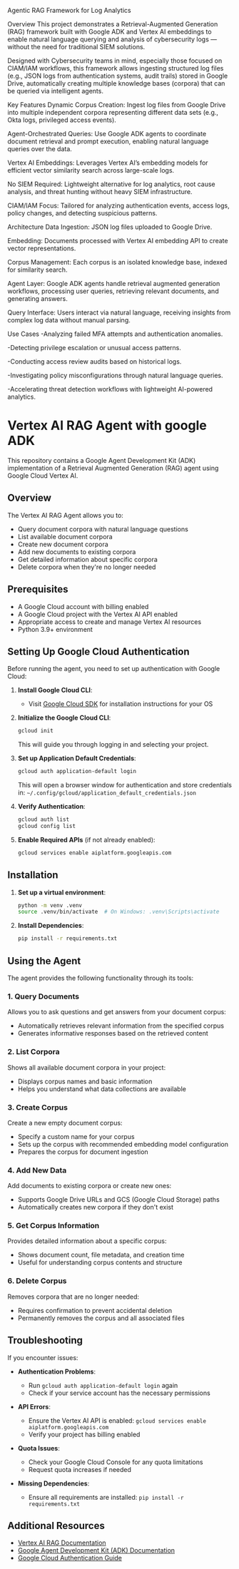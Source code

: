 Agentic RAG Framework for  Log Analytics

Overview
This project demonstrates a Retrieval-Augmented Generation (RAG) framework built with Google ADK and Vertex AI embeddings to enable natural language querying and analysis of cybersecurity logs — without the need for traditional SIEM solutions.

Designed with Cybersecurity teams in mind, especially those focused on CIAM/IAM workflows, this framework allows ingesting structured log files (e.g., JSON logs from authentication systems, audit trails) stored in Google Drive, automatically creating multiple knowledge bases (corpora) that can be queried via intelligent agents.

Key Features
Dynamic Corpus Creation: Ingest log files from Google Drive into multiple independent corpora representing different data sets (e.g., Okta logs, privileged access events).

Agent-Orchestrated Queries: Use Google ADK agents to coordinate document retrieval and prompt execution, enabling natural language queries over the data.

Vertex AI Embeddings: Leverages Vertex AI’s embedding models for efficient vector similarity search across large-scale logs.

No SIEM Required: Lightweight alternative for log analytics, root cause analysis, and threat hunting without heavy SIEM infrastructure.

CIAM/IAM Focus: Tailored for analyzing authentication events, access logs, policy changes, and detecting suspicious patterns.

Architecture
Data Ingestion: JSON log files uploaded to Google Drive.

Embedding: Documents processed with Vertex AI embedding API to create vector representations.

Corpus Management: Each corpus is an isolated knowledge base, indexed for similarity search.

Agent Layer: Google ADK agents handle retrieval augmented generation workflows, processing user queries, retrieving relevant documents, and generating answers.

Query Interface: Users interact via natural language, receiving insights from complex log data without manual parsing.

Use Cases
-Analyzing failed MFA attempts and authentication anomalies.

-Detecting privilege escalation or unusual access patterns.

-Conducting access review audits based on historical logs.

-Investigating policy misconfigurations through natural language queries.

-Accelerating threat detection workflows with lightweight AI-powered analytics.


# Vertex AI RAG Agent with google ADK

This repository contains a Google Agent Development Kit (ADK) implementation of a Retrieval Augmented Generation (RAG) agent using Google Cloud Vertex AI.

## Overview

The Vertex AI RAG Agent allows you to:

- Query document corpora with natural language questions
- List available document corpora
- Create new document corpora
- Add new documents to existing corpora
- Get detailed information about specific corpora
- Delete corpora when they're no longer needed

## Prerequisites

- A Google Cloud account with billing enabled
- A Google Cloud project with the Vertex AI API enabled
- Appropriate access to create and manage Vertex AI resources
- Python 3.9+ environment

## Setting Up Google Cloud Authentication

Before running the agent, you need to set up authentication with Google Cloud:

1. **Install Google Cloud CLI**:
   - Visit [Google Cloud SDK](https://cloud.google.com/sdk/docs/install) for installation instructions for your OS

2. **Initialize the Google Cloud CLI**:
   ```bash
   gcloud init
   ```
   This will guide you through logging in and selecting your project.

3. **Set up Application Default Credentials**:
   ```bash
   gcloud auth application-default login
   ```
   This will open a browser window for authentication and store credentials in:
   `~/.config/gcloud/application_default_credentials.json`

4. **Verify Authentication**:
   ```bash
   gcloud auth list
   gcloud config list
   ```

5. **Enable Required APIs** (if not already enabled):
   ```bash
   gcloud services enable aiplatform.googleapis.com
   ```

## Installation

1. **Set up a virtual environment**:
   ```bash
   python -m venv .venv
   source .venv/bin/activate  # On Windows: .venv\Scripts\activate
   ```

2. **Install Dependencies**:
   ```bash
   pip install -r requirements.txt
   ```

## Using the Agent

The agent provides the following functionality through its tools:

### 1. Query Documents
Allows you to ask questions and get answers from your document corpus:
- Automatically retrieves relevant information from the specified corpus
- Generates informative responses based on the retrieved content

### 2. List Corpora
Shows all available document corpora in your project:
- Displays corpus names and basic information
- Helps you understand what data collections are available

### 3. Create Corpus
Create a new empty document corpus:
- Specify a custom name for your corpus
- Sets up the corpus with recommended embedding model configuration
- Prepares the corpus for document ingestion

### 4. Add New Data
Add documents to existing corpora or create new ones:
- Supports Google Drive URLs and GCS (Google Cloud Storage) paths
- Automatically creates new corpora if they don't exist

### 5. Get Corpus Information
Provides detailed information about a specific corpus:
- Shows document count, file metadata, and creation time
- Useful for understanding corpus contents and structure

### 6. Delete Corpus
Removes corpora that are no longer needed:
- Requires confirmation to prevent accidental deletion
- Permanently removes the corpus and all associated files

## Troubleshooting

If you encounter issues:

- **Authentication Problems**:
  - Run `gcloud auth application-default login` again
  - Check if your service account has the necessary permissions

- **API Errors**:
  - Ensure the Vertex AI API is enabled: `gcloud services enable aiplatform.googleapis.com`
  - Verify your project has billing enabled

- **Quota Issues**:
  - Check your Google Cloud Console for any quota limitations
  - Request quota increases if needed

- **Missing Dependencies**:
  - Ensure all requirements are installed: `pip install -r requirements.txt`

## Additional Resources

- [Vertex AI RAG Documentation](https://cloud.google.com/vertex-ai/generative-ai/docs/rag-overview)
- [Google Agent Development Kit (ADK) Documentation](https://github.com/google/agents-framework)
- [Google Cloud Authentication Guide](https://cloud.google.com/docs/authentication)
